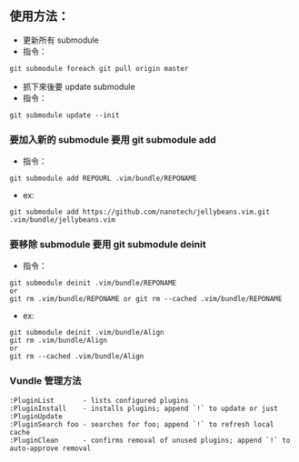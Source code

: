 ## 使用方法：
- 更新所有 submodule
- 指令：<br>

 ```
 git submodule foreach git pull origin master
 ```

- 抓下來後要 update submodule
- 指令：<br>

 ```
 git submodule update --init
 ```

### 要加入新的 submodule 要用 git submodule add
- 指令：<br>

 ```
 git submodule add REPOURL .vim/bundle/REPONAME
 ```
- ex:<br>

 ```vim
 git submodule add https://github.com/nanotech/jellybeans.vim.git .vim/bundle/jellybeans.vim
 ```

### 要移除 submodule 要用 git submodule deinit
- 指令：<br>

 ```vim
 git submodule deinit .vim/bundle/REPONAME
 or
 git rm .vim/bundle/REPONAME or git rm --cached .vim/bundle/REPONAME
 ```

- ex:<br>

 ```vim
 git submodule deinit .vim/bundle/Align
 git rm .vim/bundle/Align 
 or
 git rm --cached .vim/bundle/Align
 ```

### Vundle 管理方法
 ```
 :PluginList       - lists configured plugins
 :PluginInstall    - installs plugins; append `!` to update or just :PluginUpdate
 :PluginSearch foo - searches for foo; append `!` to refresh local cache
 :PluginClean      - confirms removal of unused plugins; append `!` to auto-approve removal
 ```
